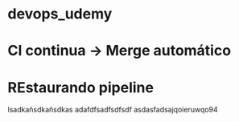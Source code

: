 # devops_udemy
# CI continua -> Merge automático
# REstaurando pipeline
lsadkañsdkañsdkas
adafdfsadfsdfsdf
asdasfadsajqoieruwqo94
